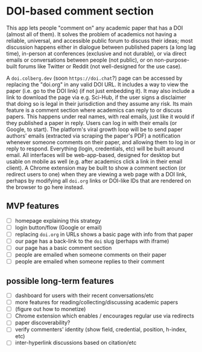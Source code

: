 # DOI-based comment section

This app lets people "comment on" any academic paper that has a DOI (almost all of them). It solves the problem of academics not having a reliable, universal, and accessible public forum to discuss their ideas; most discussion happens either in dialogue between published papers (a long lag time), in-person at conferences (exclusive and not durable), or via direct emails or conversations between people (not public), or on non-purpose-built forums like Twitter or Reddit (not well-designed for the use case).

A `doi.colberg.dev` (soon `https://doi.chat`?) page can be accessed by replacing the "doi.org" in any valid DOI URL. It includes a way to view the paper (i.e. go to the DOI link) (if not just embedding it). It may also include a link to download the page via e.g. Sci-Hub, if the user signs a disclaimer that doing so is legal in their jurisdiction and they assume any risk. Its main feature is a comment section where academics can reply to or discuss papers. This happens under real names, with real emails, just like it would if they published a paper in reply. Users can log in with their emails (or Google, to start). The platform's viral growth loop will be to send paper authors' emails (extracted via scraping the paper's PDF) a notification whenever someone comments on their paper, and allowing them to log in or reply to respond. Everything (login, credentials, etc) will be built around email. All interfaces will be web-app-based, designed for desktop but usable on mobile as well (e.g. after academics click a link in their email client). A Chrome extension may be built to show a comment section (or redirect users to one) when they are viewing a web page with a DOI link, perhaps by modifying all `doi.org` links or DOI-like IDs that are rendered on the browser to go here instead.

## MVP features

- [ ] homepage explaining this strategy
- [ ] login button/flow (Google or email)
- [ ] replacing `doi.org` in URLs shows a basic page with info from that paper
- [ ] our page has a back-link to the `doi` slug (perhaps with iframe)
- [ ] our page has a basic comment section
- [ ] people are emailed when someone comments on their paper
- [ ] people are emailed when someone replies to their comment

## possible long-term features

- [ ] dashboard for users with their recent conversations/etc
- [ ] more features for reading/collecting/discussing academic papers
- [ ] (figure out how to monetize)
- [ ] Chrome extension which enables / encourages regular use via redirects
- [ ] paper discoverability?
- [ ] verify commenters' identity (show field, credential, position, h-index, etc)
- [ ] inter-hyperlink discussions based on citation/etc
